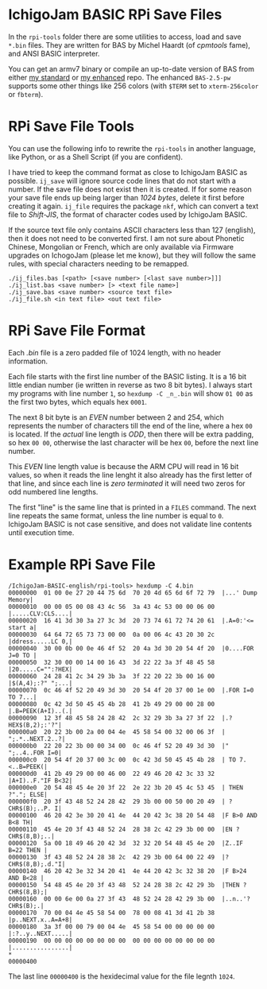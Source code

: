 # IchigoJam BASIC RPi Save Files

In the `rpi-tools` folder there are some utilities to access, load and save `*.bin` files. They are written for BAS by Michel Haardt (of _cpmtools_ fame), and ANSI BASIC interpreter.  

You can get an armv7 binary or compile an up-to-date version of BAS from either [my standard](https://github.com/paulwratt/bas-2.5-plus) or [my enhanced](https://github.com/paulwratt/bas-2.5-pw) repo. The enhanced `BAS-2.5-pw` supports some other things like 256 colors (with `$TERM` set to `xterm-256color` or `fbterm`).  


# RPi Save File Tools

You can use the following info to rewrite the `rpi-tools` in another language, like Python, or as a Shell Script (if you are confident).

I have tried to keep the command format as close to IchigoJam BASIC as possible. `ij_save` will ignore source code lines that do not start with a number. If the save file does not exist then it is created. If for some reason your save file ends up being larger than _1024 bytes_, delete it first before creating it again. `ij_file` requires the package `nkf`, which can convert a text file to _Shift-JIS_, the format of character codes used by IchigoJam BASIC.

If the source text file only contains ASCII characters less than 127 (english), then it does not need to be converted first. I am not sure about Phonetic Chinese, Mongolian or French, which are only available via Firmware upgrades on IchogoJam (please let me know), but they will follow the same rules, with special characters needing to be remapped.

```
./ij_files.bas [<path> [<save number> [<last save number>]]]
./ij_list.bas <save number> [> <text file name>]
./ij_save.bas <save number> <source text file>
./ij_file.sh <in text file> <out text file>
```


# RPi Save File Format

Each _.bin_ file is a zero padded file of 1024 length, with no header information.

Each file starts with the first line number of the BASIC listing. It is a 16 bit little endian number (ie written in reverse as two 8 bit bytes). I always start my programs with line number `1`, so `hexdump -C _n_.bin` will show `01 00` as the first two bytes, which equals hex `0001`.

The next 8 bit byte is an _EVEN_ number between 2 and 254, which represents the number of characters till the end of the line, where a hex `00` is located. If the _actual_ line length is _ODD_, then there will be extra padding, so hex `00 00`, otherwise the last character will be hex `00`, before the next line number.

This _EVEN_ line length value is because the ARM CPU will read in 16 bit values, so when it reads the line lenght it also already has the first letter of that line, and since each line is _zero terminated_ it will need two zeros for odd numbered line lengths.

The first "line" is the same line that is printed in a `FILES` command. The next line repeats the same format, unless the line number is equal to `0`. IchigoJam BASIC is not case sensitive, and does not validate line contents until execution time.


# Example RPi Save File
```
/IchigoJam-BASIC-english/rpi-tools> hexdump -C 4.bin
00000000  01 00 0e 27 20 44 75 6d  70 20 4d 65 6d 6f 72 79  |...' Dump Memory|
00000010  00 00 05 00 08 43 4c 56  3a 43 4c 53 00 00 06 00  |.....CLV:CLS....|
00000020  16 41 3d 30 3a 27 3c 3d  20 73 74 61 72 74 20 61  |.A=0:'<= start a|
00000030  64 64 72 65 73 73 00 00  0a 00 06 4c 43 20 30 2c  |ddress.....LC 0,|
00000040  30 00 0b 00 0e 46 4f 52  20 4a 3d 30 20 54 4f 20  |0....FOR J=0 TO |
00000050  32 30 00 00 14 00 16 43  3d 22 22 3a 3f 48 45 58  |20.....C="":?HEX|
00000060  24 28 41 2c 34 29 3b 3a  3f 22 20 22 3b 00 16 00  |$(A,4);:?" ";...|
00000070  0c 46 4f 52 20 49 3d 30  20 54 4f 20 37 00 1e 00  |.FOR I=0 TO 7...|
00000080  0c 42 3d 50 45 45 4b 28  41 2b 49 29 00 00 28 00  |.B=PEEK(A+I)..(.|
00000090  12 3f 48 45 58 24 28 42  2c 32 29 3b 3a 27 3f 22  |.?HEX$(B,2);:'?"|
000000a0  20 22 3b 00 2a 00 04 4e  45 58 54 00 32 00 06 3f  | ";.*..NEXT.2..?|
000000b0  22 20 22 3b 00 00 34 00  0c 46 4f 52 20 49 3d 30  |" ";..4..FOR I=0|
000000c0  20 54 4f 20 37 00 3c 00  0c 42 3d 50 45 45 4b 28  | TO 7.<..B=PEEK(|
000000d0  41 2b 49 29 00 00 46 00  22 49 46 20 42 3c 33 32  |A+I)..F."IF B<32|
000000e0  20 54 48 45 4e 20 3f 22  2e 22 3b 20 45 4c 53 45  | THEN ?"."; ELSE|
000000f0  20 3f 43 48 52 24 28 42  29 3b 00 00 50 00 20 49  | ?CHR$(B);..P. I|
00000100  46 20 42 3e 30 20 41 4e  44 20 42 3c 38 20 54 48  |F B>0 AND B<8 TH|
00000110  45 4e 20 3f 43 48 52 24  28 38 2c 42 29 3b 00 00  |EN ?CHR$(8,B);..|
00000120  5a 00 18 49 46 20 42 3d  32 32 20 54 48 45 4e 20  |Z..IF B=22 THEN |
00000130  3f 43 48 52 24 28 38 2c  42 29 3b 00 64 00 22 49  |?CHR$(8,B);.d."I|
00000140  46 20 42 3e 32 34 20 41  4e 44 20 42 3c 32 38 20  |F B>24 AND B<28 |
00000150  54 48 45 4e 20 3f 43 48  52 24 28 38 2c 42 29 3b  |THEN ?CHR$(8,B);|
00000160  00 00 6e 00 0a 27 3f 43  48 52 24 28 42 29 3b 00  |..n..'?CHR$(B);.|
00000170  70 00 04 4e 45 58 54 00  78 00 08 41 3d 41 2b 38  |p..NEXT.x..A=A+8|
00000180  3a 3f 00 00 79 00 04 4e  45 58 54 00 00 00 00 00  |:?..y..NEXT.....|
00000190  00 00 00 00 00 00 00 00  00 00 00 00 00 00 00 00  |................|
*
00000400
```
The last line `00000400` is the hexidecimal value for the file legnth `1024`.

